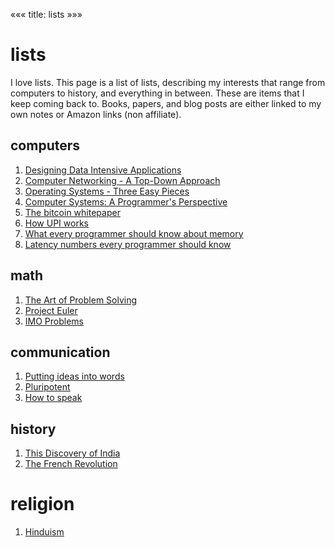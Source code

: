 «««
title: lists
»»»

# lists

I love lists. This page is a list of lists, describing my interests that range from computers to history, and everything in between. These are items that I keep coming back to. Books, papers, and blog posts are either linked to my own notes or Amazon links (non affiliate).

## computers

1. [Designing Data Intensive Applications](/notes/DDIA)
2. [Computer Networking - A Top-Down Approach](https://www.amazon.com/Computer-Networking-Top-Down-Approach-7th/dp/0133594149/ref=sr_1_2?crid=336CFJSUYAA1B&keywords=computer+networking+a+top-down+approach&qid=1707666827&s=books&sprefix=computer+networkin%2Cstripbooks-intl-ship%2C321&sr=1-2)
3. [Operating Systems - Three Easy Pieces](https://pages.cs.wisc.edu/~remzi/OSTEP/)
4. [Computer Systems: A Programmer's Perspective](https://csapp.cs.cmu.edu/)
5. [The bitcoin whitepaper](https://bitcoin.org/en/bitcoin-paper)
6. [How UPI works](https://blog.setu.co/articles/upi-101-the-basics)
7. [What every programmer should know about memory](https://lwn.net/Articles/250967/)
8. [Latency numbers every programmer should know](https://gist.github.com/jboner/2841832)

## math

1. [The Art of Problem Solving](https://artofproblemsolving.com/)
2. [Project Euler](https://projecteuler.net/)
3. [IMO Problems](https://www.imo-official.org/problems.aspx)

## communication

1. [Putting ideas into words](https://paulgraham.com/words.html)
2. [Pluripotent](https://www.theplurisociety.com/)
3. [How to speak](https://www.youtube.com/watch?v=Unzc731iCUY&ab_channel=MITOpenCourseWare)

## history

1. [This Discovery of India](/notes/the-discovery-of-india)
2. [The French Revolution](/notes/the-french-revolution)

# religion

1. [Hinduism](/notes/hinduism)

